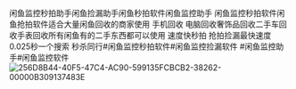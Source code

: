 闲鱼监控秒拍助手闲鱼捡漏助手闲鱼秒拍软件闲鱼监控助手 闲鱼监控秒拍软件闲鱼抢拍软件适合大量闲鱼回收的商家使用 手机回收 电脑回收奢饰品回收二手车回收手表回收所有闲鱼有的二手东西都可以使用 速度快秒拍 抢拍捡漏最快速度0.025秒一个搜索 秒杀同行#闲鱼监控秒拍软件#闲鱼监控捡漏软件 #闲鱼监控助手#闲鱼监控软件
![256D8B44-40F5-47C4-AC90-599135FCBCB2-38262-00000B309137483E](https://github.com/user-attachments/assets/96ecf00f-7e8e-47cb-ae82-3d69a5f81625)
